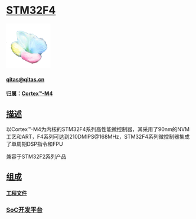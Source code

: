 ﻿# [STM32F4](https://github.com/mcuyun/STM32F4) 

[![sites](SoC/SoC.png)](http://www.qitas.cn) 
#### qitas@qitas.cn
#### 归属：[Cortex™-M4](https://github.com/sochub/CM4)

## [描述](https://github.com/sochub/STM32F4/wiki) 

以Cortex™-M4为内核的STM32F4系列高性能微控制器，其采用了90nm的NVM工艺和ART，F4系列可达到210DMIPS@168MHz，STM32F4系列微控制器集成了单周期DSP指令和FPU

兼容于STM32F2系列产品

## [组成](SoC/) 

#### [工程文件](project/) 


###  [SoC开发平台](http://www.qitas.cn)   

